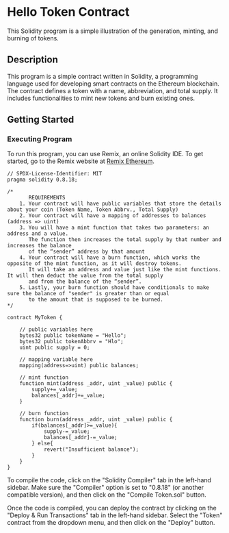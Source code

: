 # Hello Token Contract

This Solidity program is a simple illustration of the generation, minting, and burning of tokens.

## Description

This program is a simple contract written in Solidity, a programming language used for developing smart contracts on the Ethereum blockchain. The contract defines a token with a name, abbreviation, and total supply. It includes functionalities to mint new tokens and burn existing ones.

## Getting Started

### Executing Program

To run this program, you can use Remix, an online Solidity IDE. To get started, go to the Remix website at [Remix Ethereum](https://remix.ethereum.org/).

```solidity
// SPDX-License-Identifier: MIT
pragma solidity 0.8.18;

/*
       REQUIREMENTS
    1. Your contract will have public variables that store the details about your coin (Token Name, Token Abbrv., Total Supply)
    2. Your contract will have a mapping of addresses to balances (address => uint)
    3. You will have a mint function that takes two parameters: an address and a value. 
       The function then increases the total supply by that number and increases the balance 
       of the “sender” address by that amount
    4. Your contract will have a burn function, which works the opposite of the mint function, as it will destroy tokens. 
       It will take an address and value just like the mint functions. It will then deduct the value from the total supply 
       and from the balance of the “sender”.
    5. Lastly, your burn function should have conditionals to make sure the balance of "sender" is greater than or equal 
       to the amount that is supposed to be burned.
*/

contract MyToken {
  
    // public variables here
    bytes32 public tokenName = "Hello";
    bytes32 public tokenAbbrv = "Hlo";
    uint public supply = 0;

    // mapping variable here
    mapping(address=>uint) public balances;

    // mint function
    function mint(address _addr, uint _value) public {
        supply+=_value;
        balances[_addr]+=_value;
    }

    // burn function
    function burn(address _addr, uint _value) public {
        if(balances[_addr]>=_value){
            supply-=_value;
            balances[_addr]-=_value;
        } else{
            revert("Insufficient balance");
        }
    }
}
```
To compile the code, click on the "Solidity Compiler" tab in the left-hand sidebar. Make sure the "Compiler" option is set to "0.8.18" (or another compatible version), and then click on the "Compile Token.sol" button.

Once the code is compiled, you can deploy the contract by clicking on the "Deploy & Run Transactions" tab in the left-hand sidebar. Select the "Token" contract from the dropdown menu, and then click on the "Deploy" button.
